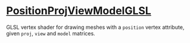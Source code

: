 # [PositionProjViewModelGLSL](PositionProjViewModelGLSL.hpp)

GLSL vertex shader for drawing meshes with a `position` vertex attribute, given `proj`, `view` and `model` matrices.